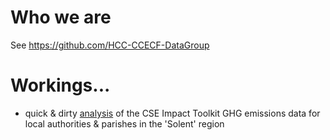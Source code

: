 # Who we are

See https://github.com/HCC-CCECF-DataGroup

# Workings...

 * quick & dirty [analysis](exploreCSE_ImpactData.html) of the CSE Impact Toolkit GHG emissions data for local authorities & parishes in the 'Solent' region
